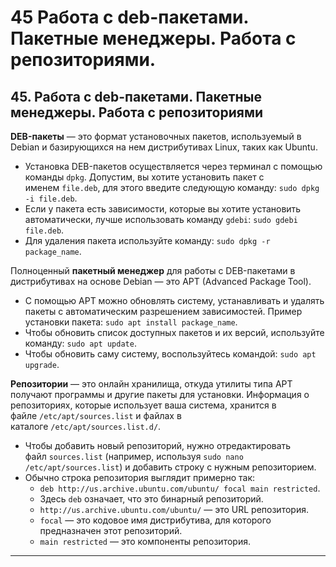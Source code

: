 # 45 Работа с deb-пакетами.  Пакетные менеджеры. Работа с репозиториями.

## 45. Работа с deb-пакетами.  Пакетные менеджеры. Работа с репозиториями

**DEB-пакеты** — это формат установочных пакетов, используемый в Debian и базирующихся на нем дистрибутивах Linux, таких как Ubuntu.

- Установка DEB-пакетов осуществляется через терминал с помощью команды `dpkg`. Допустим, вы хотите установить пакет с именем `file.deb`, для этого введите следующую команду: `sudo dpkg -i file.deb`.
- Если у пакета есть зависимости, которые вы хотите установить автоматически, лучше использовать команду `gdebi`: `sudo gdebi file.deb`.
- Для удаления пакета используйте команду: `sudo dpkg -r package_name`.

Полноценный **пакетный менеджер** для работы с DEB-пакетами в дистрибутивах на основе Debian — это APT (Advanced Package Tool).

- С помощью APT можно обновлять систему, устанавливать и удалять пакеты с автоматическим разрешением зависимостей. Пример установки пакета: `sudo apt install package_name`.
- Чтобы обновить список доступных пакетов и их версий, используйте команду: `sudo apt update`.
- Чтобы обновить саму систему, воспользуйтесь командой: `sudo apt upgrade`.

**Репозитории** — это онлайн хранилища, откуда утилиты типа APT получают программы и другие пакеты для установки. Информация о репозиториях, которые использует ваша система, хранится в файле `/etc/apt/sources.list` и файлах в каталоге `/etc/apt/sources.list.d/`.

- Чтобы добавить новый репозиторий, нужно отредактировать файл `sources.list` (например, используя `sudo nano /etc/apt/sources.list`) и добавить строку с нужным репозиторием.
- Обычно строка репозитория выглядит примерно так:
    - `deb http://us.archive.ubuntu.com/ubuntu/ focal main restricted`.
    - Здесь `deb` означает, что это бинарный репозиторий.
    - `http://us.archive.ubuntu.com/ubuntu/` — это URL репозитория.
    - `focal` — это кодовое имя дистрибутива, для которого предназначен этот репозиторий.
    - `main restricted` — это компоненты репозитория.
    

---